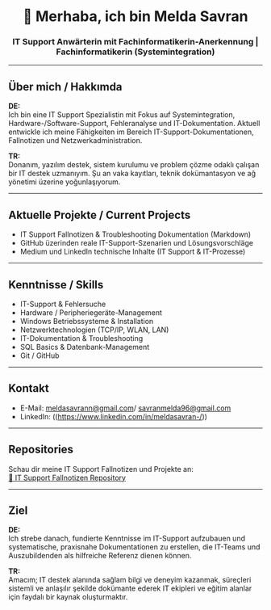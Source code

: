 

<h1 align="center">👋 Merhaba, ich bin Melda Savran</h1>

<h3 align="center">IT Support Anwärterin mit Fachinformatikerin-Anerkennung | Fachinformatikerin (Systemintegration)</h3>

---

## Über mich / Hakkımda  

**DE:**  
Ich bin eine IT Support Spezialistin mit Fokus auf Systemintegration, Hardware-/Software-Support, Fehleranalyse und IT-Dokumentation. Aktuell entwickle ich meine Fähigkeiten im Bereich IT-Support-Dokumentationen, Fallnotizen und Netzwerkadministration.  

**TR:**  
Donanım, yazılım destek, sistem kurulumu ve problem çözme odaklı çalışan bir IT destek uzmanıyım. Şu an vaka kayıtları, teknik dokümantasyon ve ağ yönetimi üzerine yoğunlaşıyorum.

---

## Aktuelle Projekte / Current Projects

- IT Support Fallnotizen & Troubleshooting Dokumentation (Markdown)  
- GitHub üzerinden reale IT-Support-Szenarien und Lösungsvorschläge  
- Medium und LinkedIn technische Inhalte (IT Support & IT-Prozesse)

---

## Kenntnisse / Skills

- IT-Support & Fehlersuche  
- Hardware / Peripheriegeräte-Management  
- Windows Betriebssysteme & Installation  
- Netzwerktechnologien (TCP/IP, WLAN, LAN)  
- IT-Dokumentation & Troubleshooting  
- SQL Basics & Datenbank-Management  
- Git / GitHub  


---

##  Kontakt

-  E-Mail: meldasavrann@gmail.com/ savranmelda96@gmail.com
-  LinkedIn: ((https://www.linkedin.com/in/meldasavran-/))

---

##  Repositories

Schau dir meine IT Support Fallnotizen und Projekte an:  
[🔗 IT Support Fallnotizen Repository](https://github.com/meldasavran/it-support-fallnotizen)

---

## Ziel

**DE:**  
Ich strebe danach, fundierte Kenntnisse im IT-Support aufzubauen und systematische, praxisnahe Dokumentationen zu erstellen, die IT-Teams und Auszubildenden als hilfreiche Referenz dienen können.

**TR:**  
Amacım; IT destek alanında sağlam bilgi ve deneyim kazanmak, süreçleri sistemli ve anlaşılır şekilde dokümante ederek IT ekipleri ve eğitim alanlar için faydalı bir kaynak oluşturmaktır.
